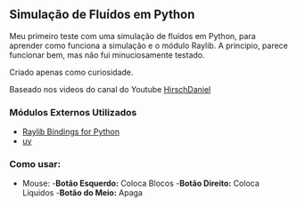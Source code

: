 ## Simulação de Fluídos em Python

Meu primeiro teste com uma simulação de fluídos em Python, para aprender como funciona a simulação e o módulo Raylib. A principio, parece funcionar bem, mas não fui minuciosamente testado.

Criado apenas como curiosidade.

Baseado nos videos do canal do Youtube [HirschDaniel](https://www.youtube.com/@HirschDaniel)

### Módulos Externos Utilizados
 - [Raylib Bindings for Python](https://electronstudio.github.io/raylib-python-cffi/index.html)
 - [uv](https://docs.astral.sh/uv/)

### Como usar:

 - Mouse: 
    -**Botão Esquerdo:** Coloca Blocos
    -**Botão Direito:** Coloca Líquidos
    -**Botão do Meio:** Apaga